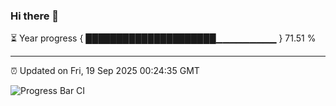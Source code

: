 ### Hi there 👋

⏳ Year progress { █████████████████████▁▁▁▁▁▁▁▁▁ } 71.51 %

---

⏰ Updated on Fri, 19 Sep 2025 00:24:35 GMT

![Progress Bar CI](https://github.com/liununu/liununu/workflows/Progress%20Bar%20CI/badge.svg)
